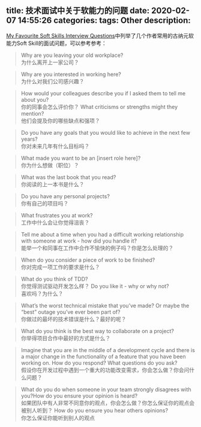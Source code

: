 title: 技术面试中关于软能力的问题
date: 2020-02-07 14:55:26
categories:
tags: Other
description:
---
[My Favourite Soft Skills Interview Questions](https://deanhume.com/my-favourite-soft-skills-interview-questions)中列举了几个作者常用的古纳元软能力Soft Skill的面试问题，可以参考参考：

> Why are you leaving your old workplace?  
为什么离开上一家公司？  

> Why are you interested in working here?  
为什么对我们公司感兴趣？

> How would your colleagues describe you if I asked them to tell me about you?  
你的同事会怎么评价你？
What criticisms or strengths might they mention?  
他们会提及你的哪些缺点和强项？

> Do you have any goals that you would like to achieve in the next few years?  
你对未来几年有什么目标吗？

> What made you want to be an [insert role here]?  
你为什么想做（职位）？

> What was the last book that you read?  
你阅读的上一本书是什么？

> Do you have any personal projects?  
你有自己的项目吗？

> What frustrates you at work?  
工作中什么会让你觉得沮丧？

> Tell me about a time when you had a difficult working relationship with someone at work - how did you handle it?  
能举一个和同事在工作中合作不愉快的例子吗？你是怎么处理的？

> When do you consider a piece of work to be finished?  
你对完成一项工作的要求是什么？

> What do you think of TDD?  
你觉得测试驱动开发怎么样？
Do you like it - why or why not?  
喜欢吗？为什么？

> What’s the worst technical mistake that you’ve made? Or maybe the “best” outage you’ve ever been part of?  
你做过的最坏的技术错误是什么？最好的呢？

> What do you think is the best way to collaborate on a project?  
你举得项目合作中最好的方式是什么？

> Imagine that you are in the middle of a development cycle and there is a major change in the functionality of a feature that you have been working on. How do you respond? What questions do you ask?  
假设你在开发过程中遇到一个重大的功能改变需求，你会怎么做？你会问什么问题？

> What do you do when someone in your team strongly disagrees with you?How do you ensure your opinion is heard?  
如果团队中有人非常不同意你的观点，你会怎么做？你怎么保证你的观点会被别人听到？
How do you ensure you hear others opinions?  
你怎么保证你能听到别人的观点
